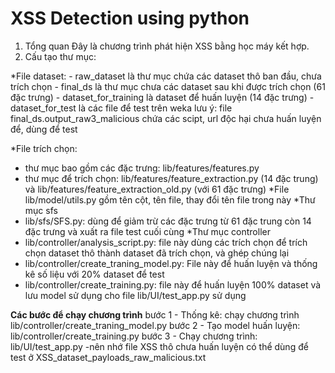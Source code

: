 # XSS Detection using python
1. Tổng quan
Đây là chương trình phát hiện XSS bằng học máy kết hợp.
2. Cấu tạo thư mục:

*File dataset:
	- raw_dataset là thư mục chứa các dataset thô ban đầu, chưa trích chọn
	- final_ds là thư mục chưa các dataset sau khi được trích chọn (61 đặc trưng)
	- dataset_for_training là dataset để huấn luyện (14 đặc trưng)
	- dataset_for_test là các file để test trên weka
lưu ý: file final_ds.output_raw3_malicious chứa các scipt, url độc hại chưa huấn luyện để, dùng để test

*File trích chọn:
- thư mục bao gồm các đặc trưng: lib/features/features.py
- thư mục để trích chọn: lib/features/feature_extraction.py (14 đặc trung) và lib/features/feature_extraction_old.py (với 61 đặc trưng)
*File lib/model/utils.py gồm tên cột, tên file, thay đổi tên file trong này
*Thư mục sfs
- lib/sfs/SFS.py: dùng để giảm trừ các đặc trưng từ 61 đặc trung còn 14 đặc trưng và xuất ra file test cuối cùng
*Thư mục controller
- lib/controller/analysis_script.py: file này dùng các trích chọn để trích chọn dataset thô thành dataset đã trích chọn, và ghép chúng lại
- lib/controller/create_traning_model.py: File này để huấn luyện và thống kê số liệu với 20% dataset để test
- lib/controller/create_training.py: file này để huấn luyện 100% dataset và lưu model sử dụng cho file lib/UI/test_app.py sử dụng

****Các bước để chạy chương trình****
	bước 1 - Thống kê: chạy chương trình lib/controller/create_traning_model.py
	bước 2 - Tạo model huấn luyện: lib/controller/create_training.py
	bước 3 - Chạy chương trình: lib/UI/test_app.py
	-nên nhớ file XSS thô chưa huấn luyện có thể dùng để test ở XSS_dataset_payloads_raw_malicious.txt 
